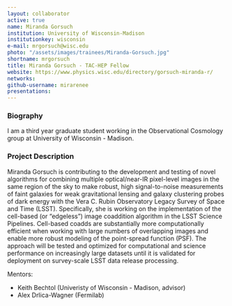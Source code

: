 ```yaml
---
layout: collaborator
active: true
name: Miranda Gorsuch
institution: University of Wisconsin-Madison
institutionkey: wisconsin
e-mail: mrgorsuch@wisc.edu
photo: "/assets/images/trainees/Miranda-Gorsuch.jpg"
shortname: mrgorsuch
title: Miranda Gorsuch - TAC-HEP Fellow
website: https://www.physics.wisc.edu/directory/gorsuch-miranda-r/
networks:
github-username: mirarenee
presentations:
---
```


### Biography

I am a third year graduate student working in the Observational Cosmology group at University of Wisconsin - Madison.

### Project Description

Miranda Gorsuch is contributing to the development and testing of novel algorithms for combining multiple optical/near-IR pixel-level images in the same region of the sky to make robust, high signal-to-noise measurements of faint galaxies for weak gravitational lensing and galaxy clustering probes of dark energy with the Vera C. Rubin Observatory Legacy Survey of Space and Time (LSST). Specifically, she is working on the implementation of the cell-based (or “edgeless”) image coaddition algorithm in the LSST Science Pipelines. Cell-based coadds are substantially more computationally efficient when working with large numbers of overlapping images and enable more robust modeling of the point-spread function (PSF). The approach will be tested and optimized for computational and science performance on increasingly large datasets until it is validated for deployment on survey-scale LSST data release processing.

Mentors:
- Keith Bechtol (Univeristy of Wisconsin - Madison, advisor)
- Alex Drlica-Wagner (Fermilab)
